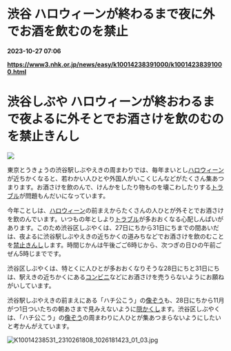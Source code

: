 # 渋谷 ハロウィーンが終わるまで夜に外でお酒を飲むのを禁止

**2023-10-27 07:06**

**https://www3.nhk.or.jp/news/easy/k10014238391000/k10014238391000.html**

渋谷しぶや ハロウィーンが終おわるまで夜よるに外そとでお酒さけを飲のむのを禁止きんし
==========================================

![](https://www3.nhk.or.jp/news/html/20231027/K10014238391_2310261644_1026235422_01_02.jpg)  

東京とうきょうの渋谷駅しぶやえきの周まわりでは、毎年まいとし[ハロウィーン](javascript:void(0))が近ちかくなると、若わかい人ひとや外国人がいこくじんなどがたくさん集あつまります。お酒さけを飲のんで、けんかをしたり物ものを壊こわしたりする[トラブル](javascript:void(0))が問題もんだいになっています。

今年ことしは、[ハロウィーン](javascript:void(0))の前まえからたくさんの人ひとが外そとでお酒さけを飲のんでいます。いつもの年としより[トラブル](javascript:void(0))が多おおくなる心配しんぱいがあります。このため渋谷区しぶやくは、27日にちから31日にちまでの間あいだは、夜よるに渋谷駅しぶやえきの近ちかくの道みちなどでお酒さけを飲のむことを[禁止きんし](javascript:void(0))します。時間じかんは午後ごご6時じから、次つぎの日ひの午前ごぜん5時じまでです。

渋谷区しぶやくは、特とくに人ひとが多おおくなりそうな28日にちと31日にちは、駅えきの近ちかくにある[コンビニ](javascript:void(0))などにお酒さけを売うらないようにお願ねがいしています。

渋谷駅しぶやえきの前まえにある「ハチ公こう」の[像ぞう](javascript:void(0))も、28日にちから11月がつ1日ついたちの朝あさまで見みえないように[隠かくし](javascript:void(0))ます。渋谷区しぶやくは、「ハチ公こう」の[像ぞう](javascript:void(0))の周まわりに人ひとが集あつまらないようにしたいと考かんがえています。

![K10014238531_2310261808_1026181423_01_03.jpg](https://www3.nhk.or.jp/news/easy/k10014238391000/9Pc7CKJQs95MElTXIt1IbdzpT5PtD0QhZV9LDU0L.jpg)